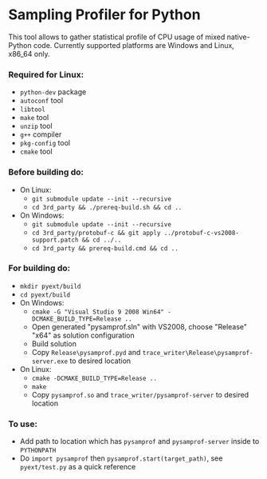 # Sampling Profiler for Python

This tool allows to gather statistical profile of CPU usage of mixed native-Python code.
Currently supported platforms are Windows and Linux, x86_64 only.

### Required for Linux:
* `python-dev` package
* `autoconf` tool
* `libtool`
* `make` tool
* `unzip` tool
* `g++` compiler
* `pkg-config` tool
* `cmake` tool

### Before building do:
* On Linux:
  * `git submodule update --init --recursive`
  * `cd 3rd_party && ./prereq-build.sh && cd ..`
* On Windows:
  * `git submodule update --init --recursive`
  * `cd 3rd_party/protobuf-c && git apply ../protobuf-c-vs2008-support.patch && cd ../..`
  * `cd 3rd_party && prereq-build.cmd && cd ..`

### For building do:
* `mkdir pyext/build`
* `cd pyext/build`
* On Windows:
    * `cmake -G "Visual Studio 9 2008 Win64" -DCMAKE_BUILD_TYPE=Release ..`
    * Open generated "pysamprof.sln" with VS2008, choose "Release" "x64" as solution configuration
    * Build solution
    * Copy `Release\pysamprof.pyd` and `trace_writer\Release\pysamprof-server.exe` to desired location
* On Linux:
    * `cmake -DCMAKE_BUILD_TYPE=Release ..`
    * `make`
    * Copy `pysamprof.so` and `trace_writer/pysamprof-server` to desired location

### To use:
* Add path to location which has `pysamprof` and `pysamprof-server` inside to `PYTHONPATH`
* Do `import pysamprof` then `pysamprof.start(target_path)`, see `pyext/test.py` as a quick reference
